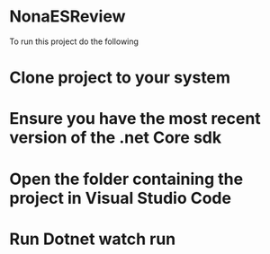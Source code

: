 # NonaESReview

To run this project do the following
# Clone project to your system
# Ensure you have the most recent version of the .net Core sdk
# Open the folder containing the project in Visual Studio Code
# Run Dotnet watch run
